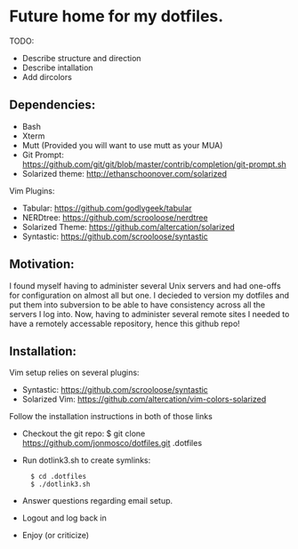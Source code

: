 Future home for my dotfiles.
===============================================================================

TODO:
- Describe structure and direction
- Describe intallation
- Add dircolors 

Dependencies:
-------------------------------------------------------------------------------
- Bash
- Xterm
- Mutt (Provided you will want to use mutt as your MUA)
- Git Prompt: https://github.com/git/git/blob/master/contrib/completion/git-prompt.sh
- Solarized theme: http://ethanschoonover.com/solarized

Vim Plugins:
- Tabular: https://github.com/godlygeek/tabular
- NERDtree: https://github.com/scrooloose/nerdtree
- Solarized Theme: https://github.com/altercation/solarized
- Syntastic: https://github.com/scrooloose/syntastic

Motivation:
-------------------------------------------------------------------------------

I found myself having to administer several Unix servers and had one-offs for 
configuration on almost all but one.  I decieded to version my dotfiles and 
put them into subversion to be able to have consistency across all the servers
I log into.  Now, having to administer several remote sites I needed to have a 
remotely accessable repository, hence this github repo!  

Installation:
-------------------------------------------------------------------------------
Vim setup relies on several plugins:
- Syntastic: https://github.com/scrooloose/syntastic
- Solarized Vim: https://github.com/altercation/vim-colors-solarized

Follow the installation instructions in both of those links

- Checkout the git repo: $ git clone https://github.com/jonmosco/dotfiles.git .dotfiles
- Run dotlink3.sh to create symlinks: 

        $ cd .dotfiles 
        $ ./dotlink3.sh

- Answer questions regarding email setup.
- Logout and log back in
- Enjoy (or criticize) 
